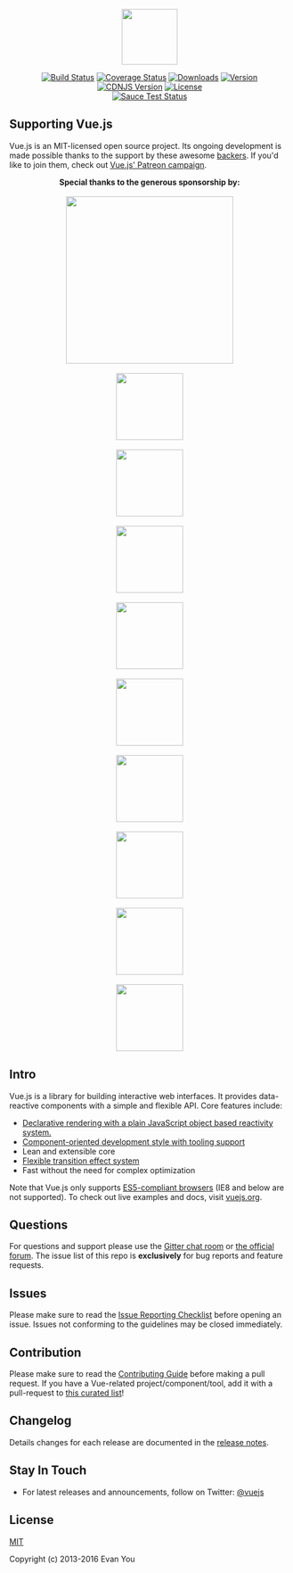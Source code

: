 <p align="center"><a href="https://vuejs.org" target="_blank"><img width="100"src="https://vuejs.org/images/logo.png"></a></p>

<p align="center">
  <a href="https://circleci.com/gh/vuejs/vue/tree/dev"><img src="https://img.shields.io/circleci/project/vuejs/vue/dev.svg" alt="Build Status"></a>
  <a href="https://codecov.io/github/vuejs/vue?branch=dev"><img src="https://img.shields.io/codecov/c/github/vuejs/vue/dev.svg" alt="Coverage Status"></a>
  <a href="https://www.npmjs.com/package/vue"><img src="https://img.shields.io/npm/dt/vue.svg" alt="Downloads"></a>
  <a href="https://www.npmjs.com/package/vue"><img src="https://img.shields.io/npm/v/vue.svg" alt="Version"></a>
  <a href="https://cdnjs.com/libraries/vue"><img src="https://img.shields.io/cdnjs/v/vue.svg" alt="CDNJS Version"></a>
  <a href="https://www.npmjs.com/package/vue"><img src="https://img.shields.io/npm/l/vue.svg" alt="License"></a>
  <br>
  <a href="https://saucelabs.com/u/vuejs"><img src="https://saucelabs.com/browser-matrix/vuejs.svg" alt="Sauce Test Status"></a>
</p>

## Supporting Vue.js

Vue.js is an MIT-licensed open source project. Its ongoing development is made possible thanks to the support by these awesome [backers](https://github.com/vuejs/vue/blob/dev/BACKERS.md). If you'd like to join them, check out [Vue.js' Patreon campaign](https://www.patreon.com/evanyou).

<p align="center">
  <b>Special thanks to the generous sponsorship by:</b>
  <br><br>
  <a href="http://www.thedifferenceengine.io/">
    <img width="300px" src="https://raw.githubusercontent.com/vuejs/vuejs.org/master/themes/vue/source/images/tde.png">
  </a>
  <br><br>
  <a href="http://www.itunescn.com/" style="">
    <img width="120px" src="https://www.zymmm.com/content/images/2016/05/itunescn-logo-4.png">
  </a>
  <br><br>
  <a href="https://jsfiddle.net/">
    <img width="120px" src="https://raw.githubusercontent.com/vuejs/vuejs.org/master/themes/vue/source/images/jsfiddle.png">
  </a>
  <br><br>
  <a href="https://laravel.com/">
    <img width="120px" src="https://raw.githubusercontent.com/vuejs/vuejs.org/master/themes/vue/source/images/laravel.png">
  </a>
  <br><br>
  <a href="https://chaitin.cn/">
    <img width="120px" src="https://raw.githubusercontent.com/vuejs/vuejs.org/master/themes/vue/source/images/chaitin.png">
  </a>
  <br><br>
  <a href="https://htmlburger.com/">
    <img width="120px" src="https://raw.githubusercontent.com/vuejs/vuejs.org/master/themes/vue/source/images/htmlburger.png">
  </a>
  <br><br>
  <a href="https://starter.someline.com/">
    <img width="120px" src="https://raw.githubusercontent.com/vuejs/vuejs.org/master/themes/vue/source/images/someline.png">
  </a>
  <br><br>
  <a href="http://gold.xitu.io/?utm_source=vuejs&utm_medium=image&utm_content=juejin&utm_campaign=q3_website">
    <img width="120px" src="https://raw.githubusercontent.com/vuejs/vuejs.org/master/themes/vue/source/images/juejin.png">
  </a>
  <br><br>
  <a href="http://monterail.com/" target="_blank">
    <img width="120px" src="https://raw.githubusercontent.com/vuejs/vuejs.org/master/themes/vue/source/images/monterail.png">
  </a>
  <br><br>
  <a href="https://www.trisoft.ro/" target="_blank">
    <img width="120px" src="https://raw.githubusercontent.com/vuejs/vuejs.org/master/themes/vue/source/images/trisoft.png">
  </a>
</p>

## Intro

Vue.js is a library for building interactive web interfaces. It provides data-reactive components with a simple and flexible API. Core features include:

- [Declarative rendering with a plain JavaScript object based reactivity system.](https://vuejs.org/guide/index.html#Declarative-Rendering)
- [Component-oriented development style with tooling support](https://vuejs.org/guide/index.html#Composing-with-Components)
- Lean and extensible core
- [Flexible transition effect system](https://vuejs.org/guide/transitions.html)
- Fast without the need for complex optimization

Note that Vue.js only supports [ES5-compliant browsers](http://kangax.github.io/compat-table/es5/) (IE8 and below are not supported). To check out live examples and docs, visit [vuejs.org](https://vuejs.org).

## Questions

For questions and support please use the [Gitter chat room](https://gitter.im/vuejs/vue) or [the official forum](http://forum.vuejs.org). The issue list of this repo is **exclusively** for bug reports and feature requests.

## Issues

Please make sure to read the [Issue Reporting Checklist](https://github.com/vuejs/vue/blob/dev/.github/CONTRIBUTING.md#issue-reporting-guidelines) before opening an issue. Issues not conforming to the guidelines may be closed immediately.

## Contribution

Please make sure to read the [Contributing Guide](https://github.com/vuejs/vue/blob/dev/.github/CONTRIBUTING.md) before making a pull request. If you have a Vue-related project/component/tool, add it with a pull-request to [this curated list](https://github.com/vuejs/awesome-vue)!

## Changelog

Details changes for each release are documented in the [release notes](https://github.com/vuejs/vue/releases).

## Stay In Touch

- For latest releases and announcements, follow on Twitter: [@vuejs](https://twitter.com/vuejs)

## License

[MIT](http://opensource.org/licenses/MIT)

Copyright (c) 2013-2016 Evan You
